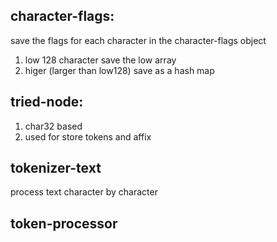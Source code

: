 
## character-flags:
save the flags for each character in the character-flags object
1. low 128 character save the low array
2. higer (larger than low128) save as a hash map

## tried-node:

1. char32 based
2. used for store tokens and affix

## tokenizer-text

process text character by character

## token-processor





